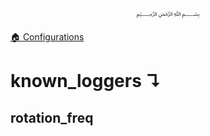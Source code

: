 <p align=center>
   ﷽
</p>

[🏠 Configurations](/docs/CONFIGURATION.md)

# known_loggers ↴
## rotation_freq



